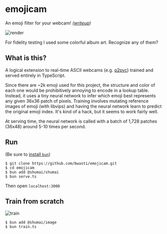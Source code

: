 # emojicam

An emoji filter for your webcam!  *([writeup](https://jott.live/markdown/images_as_emoji))*

![render](https://user-images.githubusercontent.com/4842908/209887791-65fd8e66-e95a-4e46-95db-552972540903.gif)

For fidelity testing I used some colorful album art.  Recognize any of them?


## What is this?

A logical extension to real-time ASCII webcams (e.g. [p2pvc](https://www.gizmodo.com.au/2015/02/this-video-chat-software-runs-in-terminal-renders-your-face-in-ascii/)) trained and served entirely in TypeScript.

Since there are ~2k emoji used for this project, the structure and color of each one would be prohibitively annoying to encode in a lookup table. Instead, it uses a tiny neural network to infer which emoji best represents any given 36x36 patch of pixels.  Training involves mutating reference images of emoji (with libvips) and having the neural network learn to predict the original emoji index.  It's kind of a hack, but it seems to work fairly well.

At serving time, the neural network is called with a batch of 1,728 patches (36x48) around 5-10 times per second.

## Run

(Be sure to [install `bun`](https://bun.sh))

```
$ git clone https://github.com/bwasti/emojicam.git
$ cd emojicam
$ bun add @shumai/shumai
$ bun serve.ts
```

Then open `localhost:3000`

## Train from scratch

![train](https://user-images.githubusercontent.com/4842908/209850459-8bcfe735-d93e-4a83-82cc-0d817946c4b9.gif)


```
$ bun add @shumai/image
$ bun train.ts
```

